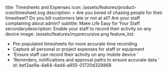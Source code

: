 title: Timesheets and Expenses
icon: /assets/features/product-icon/timesheet.svg
description: >
  Are you bored of chasing people for their timesheet? Do you bill customers late or not at all? Are
  your staff complaining about admin?
subtitle: Make Life Easy for Your Staff
secondarydescription: Enable your staff to record their activity on any device
image: /assets/features/myprecursive.png
feature_list:
  - Pre-populated timesheets for more accurate time recording
  - Capture all personal or project expenses for staff or equipment
  - 'Ensure staff can record their activity on any mobile device '
  - 'Reminders, notifications and approval paths to ensure accurate data '
id: bef2ae9a-4a64-4ad4-a855-01720d329868
